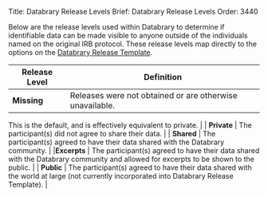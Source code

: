 Title: Databrary Release Levels
Brief: Databrary Release Levels
Order: 3440

Below are the release levels used within Databrary to determine if identifiable data can be made visible to anyone outside of the individuals named on the original IRB protocol.
These release levels map directly to the options on the [Databrary Release Template](|filename|../policies/release-template.mdi).

| Release Level | Definition |
|---------------|--------------------------------------------------------|
| **Missing** | Releases were not obtained or are otherwise unavailable.
This is the default, and is effectively equivalent to private.
|
| **Private** | The participant(s) did not agree to share their data.
|
| **Shared** | The participant(s) agreed to have their data shared with the Databrary community.
|
|**Excerpts** | The participant(s) agreed to have their data shared with the Databrary community and allowed for excerpts to be shown to the public.
|
| **Public** | The participant(s) agreed to have their data shared with the world at large (not currently incorporated into Databrary Release Template).
|

